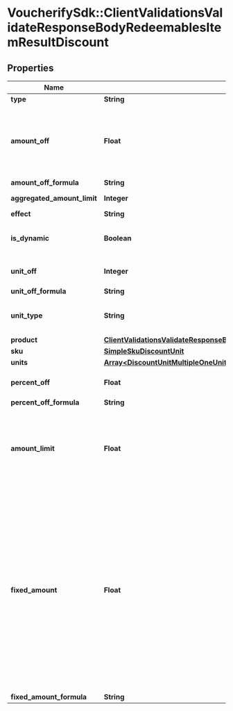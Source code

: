 # VoucherifySdk::ClientValidationsValidateResponseBodyRedeemablesItemResultDiscount

## Properties

| Name | Type | Description | Notes |
| ---- | ---- | ----------- | ----- |
| **type** | **String** |  | [optional] |
| **amount_off** | **Float** | Amount taken off the subtotal of a price. Value is multiplied by 100 to precisely represent 2 decimal places. For example, a $10 discount is written as 1000. | [optional] |
| **amount_off_formula** | **String** |  | [optional] |
| **aggregated_amount_limit** | **Integer** | Maximum discount amount per order. | [optional] |
| **effect** | **String** |  | [optional] |
| **is_dynamic** | **Boolean** | Flag indicating whether the discount was calculated using a formula. | [optional] |
| **unit_off** | **Integer** | Number of units to be granted a full value discount. | [optional] |
| **unit_off_formula** | **String** |  | [optional] |
| **unit_type** | **String** | The product deemed as free, chosen from product inventory (e.g. time, items). | [optional] |
| **product** | [**ClientValidationsValidateResponseBodyRedeemablesItemResultDiscountProduct**](ClientValidationsValidateResponseBodyRedeemablesItemResultDiscountProduct.md) |  | [optional] |
| **sku** | [**SimpleSkuDiscountUnit**](SimpleSkuDiscountUnit.md) |  | [optional] |
| **units** | [**Array&lt;DiscountUnitMultipleOneUnit&gt;**](DiscountUnitMultipleOneUnit.md) |  | [optional] |
| **percent_off** | **Float** | The percent discount that the customer will receive. | [optional] |
| **percent_off_formula** | **String** |  | [optional] |
| **amount_limit** | **Float** | Upper limit allowed to be applied as a discount. Value is multiplied by 100 to precisely represent 2 decimal places. For example, a $6 maximum discount is written as 600. | [optional] |
| **fixed_amount** | **Float** | Sets a fixed value for an order total or the item price. The value is multiplied by 100 to precisely represent 2 decimal places. For example, a $10 discount is written as 1000. If the fixed amount is calculated by the formula, i.e. the &#x60;fixed_amount_formula&#x60; parameter is present in the fixed amount definition, this value becomes the **fallback value**. As a result, if the formula cannot be calculated due to missing metadata, for example, this value will be used as the fixed value. | [optional] |
| **fixed_amount_formula** | **String** |  | [optional] |

